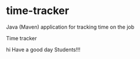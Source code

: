 # time-tracker
Java (Maven) application for tracking time on the job

Time tracker

hi Have a good day Students!!!
